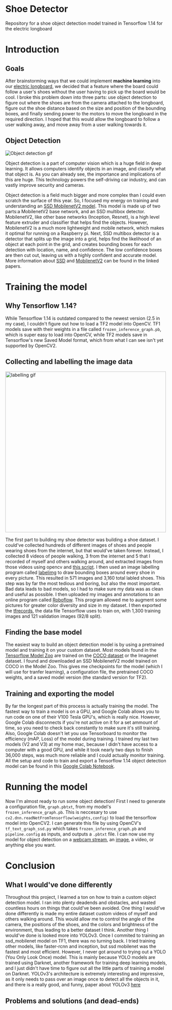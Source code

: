 # Shoe Detector
Repository for a shoe object detection model trained in Tensorflow 1.14 for the electric longboard

# Introduction
## Goals
After brainstorming ways that we could implement **machine learning** into our [electric longboard](https://github.com/mleblan67/Electric_longboard), we decided that a feature where the board could follow a user's shoes without the user having to pick up the board would be cool. I broke this problem down into three parts: use object detection to figure out where the shoes are from the camera attached to the longboard, figure out the shoe distance based on the size and position of the bounding boxes, and finally sending power to the motors to move the longboard in the required direction. I hoped that this would allow the longboard to follow a user walking away, and move away from a user walking towards it.
## Object Detection
![Object detection gif](https://ckhconsulting.com/wp-content/uploads/2020/11/object-detection.gif)

Object detection is a part of computer vision which is a huge field in deep learning. It allows computers identify objects in an image, and classify what that object is. As you can already see, the importance and implications of this are huge. This technology powers the self-driving car industry, and can vastly improve security and cameras.

Object detection is a field much bigger and more complex than I could even scratch the surface of this year. So, I focused my energy on training and understanding an [SSD MobilenetV2 model](http://download.tensorflow.org/models/object_detection/ssd_mobilenet_v2_coco_2018_03_29.tar.gz). This model is made up of two parts:a MobilenetV2 base network, and an SSD multibox detector. MobilenetV2, like other base networks (Inception, Resnet), is a high level feature extruder and classifier that helps find the objects. However, MobilenetV2 is a much more lightweight and mobile network, which makes it optimal for running on a Raspberry pi. Next, SSD multibox detector is a detector that splits up the image into a grid, helps find the likelihood of an object at each point in the grid, and creates bounding boxes for each detection with location, name, and confidence. The low confidence boxes are then cut out, leaving us with a highly confident and accurate model. More information about [SSD](https://arxiv.org/abs/1512.02325) and [MobilenetV2](https://arxiv.org/abs/1801.04381) can be found in the linked papers.

# Training the model
## Why Tensorflow 1.14?
While Tensorflow 1.14 is outdated compared to the newest version (2.5 in my case), I couldn't figure out how to load a TF2 model into OpenCV. TF1 models save with their weights in a file called ```frozen_inference_graph.pb```, which is super easy to load into OpenCV, while TF2 models save in Tensorflow's new Saved Model format, which from what I can see isn't yet supported by OpenCV2.
## Collecting and labelling the image data
<img src="https://blog.roboflow.com/content/images/2020/11/label-entirely.gif" alt="labelling gif" width="500">

The first part to building my shoe detector was building a shoe dataset. I could've collected hundreds of different images of shoes and people wearing shoes from the internet, but that would've taken forever. Instead, I collected 8 videos of people walking, 3 from the internet and 5 that I recorded of myself and others walking around, and extracted images from those videos using opencv and [this script](https://github.com/mleblan67/shoe_detector/blob/master/shoe_dataset/image_extractor.py). I then used an image labelling program called [labelimg](https://github.com/tzutalin/labelImg) to draw bounding boxes around every shoe in every picture. This resulted in 571 images and 3,160 total labled shoes. This step was by far the most tedious and boring, but also the most important. Bad data leads to bad models, so I had to make sure my data was as clean and useful as possible. I then uploaded my images and annotations to an online program called [Roboflow](https://roboflow.com/). This program allowed me to augment some pictures for greater color diversity and size in my dataset. I then exported the [tfrecords](https://github.com/mleblan67/shoe_detector/tree/master/tf1_model_trainer/tf_records), the data file Tensorflow uses to train on, with 1,300 training images and 121 validation images (92/8 split).
## Finding the base model
The easiest way to build an object detection model is by using a pretrained model and training it on your custom dataset. Most models found in the [Tensorflow Model Zoo](https://github.com/tensorflow/models/blob/master/research/object_detection/g3doc/tf1_detection_zoo.md) are trained on the [COCO dataset](https://cocodataset.org/#home) or the Imagenet dataset. I found and downloaded an SSD MobilenetV2 model trained on COCO in the Model Zoo. This gives me checkpoints for the model (which I will use for tranfer learning), a configuration file, the pretrained COCO weights, and a saved model version (the standard version for TF2).
## Training and exporting the model
By far the longest part of this process is actually training the model. The fastest way to train a model is on a GPU, and Google Colab allows you to run code on one of their V100 Tesla GPU's, which is really nice. However, Google Colab disconnects if you're not active on it for a set ammount of time, so you need to check back constantly to make sure it's still training. Also, Google Colab doesn't let you use Tensorboard to monitor the efficiency (mAP, Loss) of the model during training. I trained my last two models (V2 and V3) at my home mac, because I didn't have access to a computer with a good GPU, and while it took nearly two days to finish 36,000 steps, was much more reliable and I could actually monitor training. All the setup and code to train and export a Tensorflow 1.14 object detection model can be found in this [Google Colab Notebook](https://colab.research.google.com/drive/1Z8npP6ash10vl19cus5YbpJqL8Tl3z0I?usp=sharing).
# Running the model
Now I'm almost ready to run some object detection! First I need to generate a configuration file, ```graph.pbtxt```, from my model's ```frozen_inference_graph.pb```. This is neccesary to use ```cv2.dnn.readNetFromTensorflow(weights,config)``` to load the tensorflow model into OpenCV2. I can generate this file by using OpenCV's ```tf_text_graph_ssd.py``` which takes ```frozen_inference_graph.pb``` and ```pipeline.config``` as inputs, and outputs a ```.pbtxt``` file. I can now use my model for object detection on a [webcam stream](https://github.com/mleblan67/shoe_detector/blob/master/test_model/run_model_on_stream.py), an [image](https://github.com/mleblan67/shoe_detector/blob/master/test_model/run_model_on_image.py), a video, or anything else you want.
# Conclusion
## What I would've done differently
Throughout this project, I learned a ton on how to train a custom object detection model. I ran into plenty deadends and obstacles, and wasted countless hours on things that could've been avoided. One thing I would've done differently is made my entire dataset custom videos of myself and others walking around. This would allow me to control the angle of the camera, the positions of the shoes, and the colors and brightness of the environment, thus leading to a better dataset I think. Another thing I would've done is looked more into YOLOv3. Once I commited to training an ssd_mobilenet model on TF1, there was no turning back. I tried training other models, like faster-rcnn and inception, but ssd mobilenet was the fastest and most efficient. However, I never got around to trying out a YOLO (You Only Look Once) model. This is mainly because YOLO models are trained using Darknet, another framework for training deep learning models, and I just didn't have time to figure out all the little parts of training a model on Darknet. YOLOv3's architecture is extremely interesting and impressive, as it only needs to pass over an image once to detect all the objects in it, and there is a really good, and funny, paper about YOLOv3 [here]()
## Problems and solutions (and dead-ends)

